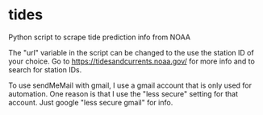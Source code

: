 # tides
Python script to scrape tide prediction info from NOAA

The "url" variable in the script can be changed to the use the station ID of your choice. Go to https://tidesandcurrents.noaa.gov/ for more info and to search for station IDs.

To use sendMeMail with gmail, I use a gmail account that is only used for automation. One reason is that I use the "less secure" setting for that account. Just google "less secure gmail" for info.
